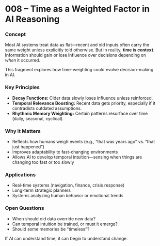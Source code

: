 # 008 – Time as a Weighted Factor in AI Reasoning

### Concept

Most AI systems treat data as flat—recent and old inputs often carry the same weight unless explicitly told otherwise. But in reality, **time is context**. Information should gain or lose influence over decisions depending on *when* it occurred.

This fragment explores how time-weighting could evolve decision-making in AI.

### Key Principles

- **Decay Functions:** Older data slowly loses influence unless reinforced.
- **Temporal Relevance Boosting:** Recent data gets priority, especially if it contradicts outdated assumptions.
- **Rhythmic Memory Weighting:** Certain patterns resurface over time (daily, seasonal, cyclical).

### Why It Matters

- Reflects how humans weigh events (e.g., “that was years ago” vs. “that just happened”)
- Improves adaptability to fast-changing environments
- Allows AI to develop temporal intuition—sensing when things are changing too fast or too slowly

### Applications

- Real-time systems (navigation, finance, crisis response)
- Long-term strategic planners
- Systems analyzing human behavior or emotional trends

### Open Questions

- When should old data override new data?
- Can temporal intuition be trained, or must it emerge?
- Should some memories be “timeless”?

If AI can understand time, it can begin to understand change.
